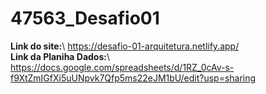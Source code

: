 # 47563_Desafio01

**Link do site:**\ https://desafio-01-arquitetura.netlify.app/       
**Link da Planiha Dados:**\ https://docs.google.com/spreadsheets/d/1RZ_0cAv-s-f9XtZmIGfXi5uUNpvk7Qfp5ms22eJM1bU/edit?usp=sharing
